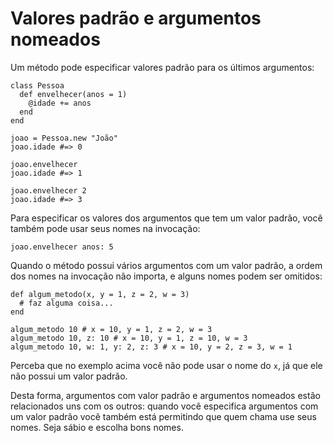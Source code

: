 # Valores padrão e argumentos nomeados

Um método pode especificar valores padrão para os últimos argumentos:

```crystal
class Pessoa
  def envelhecer(anos = 1)
    @idade += anos
  end
end

joao = Pessoa.new "João"
joao.idade #=> 0

joao.envelhecer
joao.idade #=> 1

joao.envelhecer 2
joao.idade #=> 3
```

Para especificar os valores dos argumentos que tem um valor padrão, você também pode usar seus nomes na invocação:

```crystal
joao.envelhecer anos: 5
```

Quando o método possui vários argumentos com um valor padrão, a ordem dos nomes na invocação não importa, e alguns nomes podem ser omitidos:

```crystal
def algum_metodo(x, y = 1, z = 2, w = 3)
  # faz alguma coisa...
end

algum_metodo 10 # x = 10, y = 1, z = 2, w = 3
algum_metodo 10, z: 10 # x = 10, y = 1, z = 10, w = 3
algum_metodo 10, w: 1, y: 2, z: 3 # x = 10, y = 2, z = 3, w = 1
```

Perceba que no exemplo acima você não pode usar o nome do `x`, já que ele não possui um valor padrão.

Desta forma, argumentos com valor padrão e argumentos nomeados estão relacionados uns com os outros: quando você especifica argumentos com um valor padrão você também está permitindo que quem chama use seus nomes. Seja sábio e escolha bons nomes.
